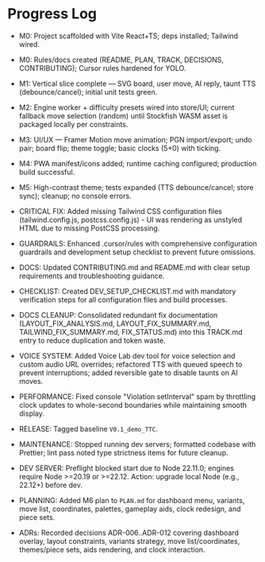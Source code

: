 # Progress Log

- M0: Project scaffolded with Vite React+TS; deps installed; Tailwind wired.
- M0: Rules/docs created (README, PLAN, TRACK, DECISIONS, CONTRIBUTING); Cursor rules hardened for YOLO.
- M1: Vertical slice complete — SVG board, user move, AI reply, taunt TTS (debounce/cancel); initial unit tests green.
- M2: Engine worker + difficulty presets wired into store/UI; current fallback move selection (random) until Stockfish WASM asset is packaged locally per constraints.
- M3: UI/UX — Framer Motion move animation; PGN import/export; undo pair; board flip; theme toggle; basic clocks (5+0) with ticking.
- M4: PWA manifest/icons added; runtime caching configured; production build successful.
- M5: High-contrast theme; tests expanded (TTS debounce/cancel; store sync); cleanup; no console errors.
- CRITICAL FIX: Added missing Tailwind CSS configuration files (tailwind.config.js, postcss.config.js) - UI was rendering as unstyled HTML due to missing PostCSS processing.
- GUARDRAILS: Enhanced .cursor/rules with comprehensive configuration guardrails and development setup checklist to prevent future omissions.
- DOCS: Updated CONTRIBUTING.md and README.md with clear setup requirements and troubleshooting guidance.
- CHECKLIST: Created DEV_SETUP_CHECKLIST.md with mandatory verification steps for all configuration files and build processes.
- DOCS CLEANUP: Consolidated redundant fix documentation (LAYOUT_FIX_ANALYSIS.md, LAYOUT_FIX_SUMMARY.md, TAILWIND_FIX_SUMMARY.md, FIX_STATUS.md) into this TRACK.md entry to reduce duplication and token waste.
- VOICE SYSTEM: Added Voice Lab dev tool for voice selection and custom audio URL overrides; refactored TTS with queued speech to prevent interruptions; added reversible gate to disable taunts on AI moves.
- PERFORMANCE: Fixed console "Violation setInterval" spam by throttling clock updates to whole-second boundaries while maintaining smooth display.

- RELEASE: Tagged baseline `V0.1_demo_TTC`.
- MAINTENANCE: Stopped running dev servers; formatted codebase with Prettier; lint pass noted type strictness items for future cleanup.
- DEV SERVER: Preflight blocked start due to Node 22.11.0; engines require Node >=20.19 or >=22.12. Action: upgrade local Node (e.g., 22.12+) before dev.
- PLANNING: Added M6 plan to `PLAN.md` for dashboard menu, variants, move list, coordinates, palettes, gameplay aids, clock redesign, and piece sets.
- ADRs: Recorded decisions ADR-006..ADR-012 covering dashboard overlay, layout constraints, variants strategy, move list/coordinates, themes/piece sets, aids rendering, and clock interaction.
